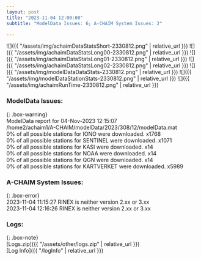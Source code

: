 ```yaml
---
layout: post
title: "2023-11-04 12:00:00"
subtitle: "ModelData Issues: 6; A-CHAIM System Issues: 2"

---
```


![]({{ "/assets/img/achaimDataStatsShort-2330812.png" | relative_url }})
![]({{ "/assets/img/achaimDataStatsLong00-2330812.png" | relative_url }})
![]({{ "/assets/img/achaimDataStatsLong01-2330812.png" | relative_url }})
![]({{ "/assets/img/achaimDataStatsLong02-2330812.png" | relative_url }})
![]({{ "/assets/img/modelDataDataStats-2330812.png" | relative_url }})
![]({{ "/assets/img/modelDataStationStats-2330812.png" | relative_url }})
![]({{ "/assets/img/achaimRunTime-2330812.png" | relative_url }})


### ModelData Issues:  
  
{: .box-warning}  
 ModelData report for 04-Nov-2023 12:15:07   
 /home2/achaim1/A-CHAIM/modelData/2023/308/12/modelData.mat   
 0% of all possible stations for IONO were downloaded. x1768   
 0% of all possible stations for SENTINEL were downloaded. x1071   
 0% of all possible stations for KASI were downloaded. x14   
 0% of all possible stations for NOAA were downloaded. x14   
 0% of all possible stations for QGN were downloaded. x14   
 0% of all possible stations for KARTVERKET were downloaded. x5989   
  
### A-CHAIM System Issues:  
  
{: .box-error}  
2023-11-04 11:15:27 RINEX is neither version 2.xx or 3.xx  
2023-11-04 12:16:26 RINEX is neither version 2.xx or 3.xx  

### Logs:  
  
{: .box-note}  
[Logs.zip]({{ "/assets/other/logs.zip" | relative_url }})  
[Log Info]({{ "/logInfo" | relative_url }})  

